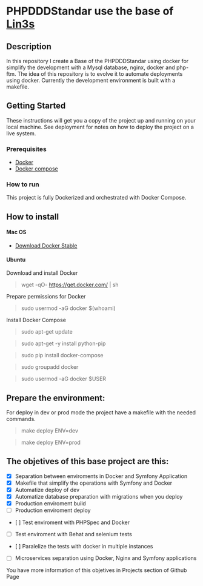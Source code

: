 # PHPDDDStandar use the base of [Lin3s](https://github.com/LIN3S/PhpDDDStandard)

## Description

In this repository I create a Base of the PHPDDDStandar using docker for simplify the development with a Mysql database, nginx, docker and php-ftm.
The idea of this repository is to evolve it to automate deployments using docker. Currently the development environment is built with a makefile.

## Getting Started 
 
These instructions will get you a copy of the project up and running on your local machine. See deployment for notes on how to deploy the project on a live system. 
 
### Prerequisites 
 
* [Docker](https://www.docker.com/) 
* [Docker compose](https://docs.docker.com/compose/) 
 
### How to run 
 
This project is fully Dockerized and orchestrated with Docker Compose. 
 
## How to install

#### Mac OS

* [Download Docker Stable](https://download.docker.com/mac/stable/Docker.dmg)

#### Ubuntu

 Download and install Docker
> wget -qO- https://get.docker.com/ | sh

Prepare permissions for Docker
> sudo usermod -aG docker $(whoami)

Install Docker Compose
> sudo apt-get update

> sudo apt-get -y install python-pip

> sudo pip install docker-compose

> sudo groupadd docker

> sudo usermod -aG docker $USER

## Prepare the environment: 
 
For deploy in dev or prod mode the project have a makefile with the needed commands.

> make deploy ENV=dev

> make deploy ENV=prod

## The objetives of this base project are this:

- [x] Separation between enviroments in Docker and Symfony Application
- [x] Makefile that simplify the operations with Symfony and Docker
- [x] Automatize deploy of dev
- [x] Automatize database preparation with migrations when you deploy
- [X] Production enviroment build
- [ ] Production enviroment deploy
- [ ] Test enviroment with PHPSpec and Docker
- [ ] Test enviroment with Behat and selenium tests
- [ ] Paralelize the tests with docker in multiple instances
- [ ] Microservices separation using Docker, Nginx and Symfony applications

You have more information of this objetives in Projects section of Github Page
